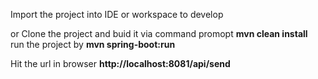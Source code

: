 Import the project into IDE or workspace to develop

or Clone the project and buid it via command promopt
**mvn clean install**   
run the project by **mvn spring-boot:run**

Hit the url in browser
**http://localhost:8081/api/send** 